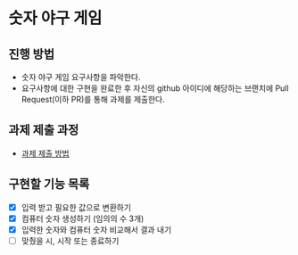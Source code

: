 # 숫자 야구 게임
## 진행 방법
* 숫자 야구 게임 요구사항을 파악한다.
* 요구사항에 대한 구현을 완료한 후 자신의 github 아이디에 해당하는 브랜치에 Pull Request(이하 PR)를 통해 과제를 제출한다.

## 과제 제출 과정
* [과제 제출 방법](https://github.com/next-step/nextstep-docs/tree/master/precourse)

## 구현할 기능 목록
- [x] 입력 받고 필요한 값으로 변환하기
- [x] 컴퓨터 숫자 생성하기  (임의의 수 3개)
- [x] 입력한 숫자와 컴퓨터 숫자 비교해서 결과 내기 
- [ ] 맞췄을 시, 시작 또는 종료하기
